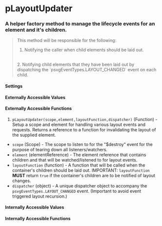 # pLayoutUpdater

### A helper factory method to manage the lifecycle events for an element and it's children.

> This method will be responsible for the following:
> <br>
> 1. Notifying the caller when child elements should be laid out.
> <br>
> 2. Notifying child elements that they have been laid out by dispatching the `psvgEventTypes.LAYOUT_CHANGED` event on each child.


#### Settings



#### Externally Accessible Values



#### Externally Accessible Functions

1. `pLayoutUpdater(scope,element,layoutFunction,dispatcher)` (Function) - Setup a scope and element for handling various layout events and requests.
Returns a reference to a function for invalidating the layout of the supplied element.

 - `scope` (Scope) - The scope to listen to for the "$destroy" event for the purpose of tearing down all listeners/watchers.
 - `element` (elementReference) - The element reference that contains children and that will be watched/listened to for layout events.
 - `layoutFunction` (function) - A function that will be called when the container's children should be laid out. IMPORTANT: `layoutFunction` **MUST** return `true` if the container's children are to be notified of layout changes.
 - `dispatcher` (object) - A unique dispatcher object to accompany the `psvgEventTypes.LAYOUT_CHANGED` event. (Important to avoid event triggered layout recursion.)



#### Internally Accessible Values



#### Internally Accessible Functions


